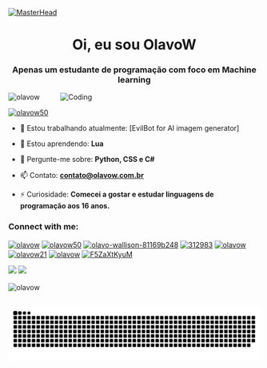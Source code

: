 [![MasterHead](https://img.wattpad.com/b6423563443625fac55dedc44266f8455152b5c1/68747470733a2f2f73332e616d617a6f6e6177732e636f6d2f776174747061642d6d656469612d736572766963652f53746f7279496d6167652f59684a317973376d485373436e673d3d2d313130323137363037332e313639333063323564353663383463643234373731333438383030302e676966)](https://rishavchanda.io)

<h1 align="center">Oi, eu sou OlavoW</h1>
<h3 align="center">Apenas um estudante de programação com foco em Machine learning </h3>

<img align="right" alt="Coding" width="400" src="https://64.media.tumblr.com/ebf74887520abe1b1fbed76f463af135/tumblr_pew3zxiCR71rnbw6mo1_1280.gif">

<p align="left"> <img src="https://komarev.com/ghpvc/?username=olavow&label=Profile%20views&color=0e75b6&style=flat" alt="olavow" /> </p>

<p align="left"> <a href="https://twitter.com/olavow50" target="blank"><img src="https://img.shields.io/twitter/follow/olavow50?logo=twitter&style=for-the-badge" alt="olavow50" /></a> </p>

- 🔭 Estou trabalhando atualmente: [EvilBot for AI imagem generator]

- 🌱 Estou aprendendo: **Lua**

- 💬 Pergunte-me sobre: **Python, CSS e C#**

- 📫 Contato: **contato@olavow.com.br**

- ⚡ Curiosidade: **Comecei a gostar e estudar linguagens de programação aos 16 anos.**

<h3 align="left">Connect with me:</h3>
<p align="left">
<a href="https://dev.to/olavow" target="blank"><img align="center" src="https://raw.githubusercontent.com/rahuldkjain/github-profile-readme-generator/master/src/images/icons/Social/devto.svg" alt="olavow" height="30" width="40" /></a>
<a href="https://twitter.com/olavow50" target="blank"><img align="center" src="https://raw.githubusercontent.com/rahuldkjain/github-profile-readme-generator/master/src/images/icons/Social/twitter.svg" alt="olavow50" height="30" width="40" /></a>
<a href="https://linkedin.com/in/olavo-wallison-81169b248" target="blank"><img align="center" src="https://raw.githubusercontent.com/rahuldkjain/github-profile-readme-generator/master/src/images/icons/Social/linked-in-alt.svg" alt="olavo-wallison-81169b248" height="30" width="40" /></a>
<a href="https://stackoverflow.com/users/20513701/olavo-wallison" target="blank"><img align="center" src="https://raw.githubusercontent.com/rahuldkjain/github-profile-readme-generator/master/src/images/icons/Social/stack-overflow.svg" alt="312983" height="30" width="40" /></a>
<a href="https://fb.com/olavow" target="blank"><img align="center" src="https://raw.githubusercontent.com/rahuldkjain/github-profile-readme-generator/master/src/images/icons/Social/facebook.svg" alt="olavow" height="30" width="40" /></a>
<a href="https://instagram.com/olavow21" target="blank"><img align="center" src="https://raw.githubusercontent.com/rahuldkjain/github-profile-readme-generator/master/src/images/icons/Social/instagram.svg" alt="olavow21" height="30" width="40" /></a>
<a href="https://www.youtube.com/c/olavow" target="blank"><img align="center" src="https://raw.githubusercontent.com/rahuldkjain/github-profile-readme-generator/master/src/images/icons/Social/youtube.svg" alt="olavow" height="30" width="40" /></a>
<a href="https://discord.gg/F5ZaXtKyuM" target="blank"><img align="center" src="https://raw.githubusercontent.com/rahuldkjain/github-profile-readme-generator/master/src/images/icons/Social/discord.svg" alt="F5ZaXtKyuM" height="30" width="40" /></a>
</p>

</div>

<img height="150em" src="https://github-readme-stats.vercel.app/api?username=OlavoW&show_icons=true&theme=tokyonight&include_all_commits=true&count_private=true"/>  

<img height="150em" src="https://github-readme-stats.vercel.app/api/top-langs/?username=OlavoW&layout=compact&langs_count=7&theme=tokyonight"/>

<p><img align="center" src="https://github-readme-streak-stats.herokuapp.com/?user=olavow&theme=tokyonight" alt="olavow" /></p>

</div>
  
  ##
  
  <div>  
 
  ![Snake animation](https://github.com/olavow/olavow/blob/output/github-contribution-grid-snake.svg)
    
  </div>  
